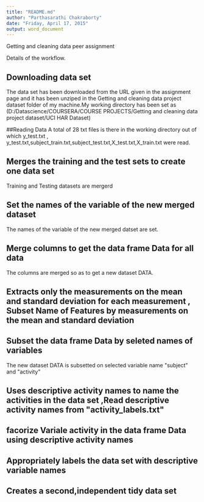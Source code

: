 ```yaml
---
title: "README.md"
author: "Parthasarathi Chakraborty"
date: "Friday, April 17, 2015"
output: word_document
---
```


Getting and cleaning data peer assignment

Details of the workflow.

## Downloading data set
The data set has been downloaded from the URL given in the assignment page and it has been unziped in the Getting and cleaning data project dataset folder of my machine.My working directory has been set as
(D:/Datascience/COURSERA/COURSE PROJECTS/Getting and cleaning data project dataset/UCI HAR Dataset)

##Reading Data
A total of 28 txt files is there in the working directory out of which y_test.txt ,   y_test.txt,subject_train.txt,subject_test.txt,X_test.txt,X_train.txt were read. 


## Merges the training and the test sets to create one data set
Training and Testing datasets are mergerd

## Set the names of the variable of the new merged dataset
The names of the variable of the new merged datset are set.

## Merge columns to get the data frame Data for all data
The columns are merged so as to get a new dataset DATA.

## Extracts only the measurements on the mean and standard deviation for each measurement , Subset Name of Features by measurements on the mean and standard deviation

## Subset the data frame Data by seleted names of variables

The new dataset DATA is subsetted on selected variable name "subject" and "activity"
## Uses descriptive activity names to name the activities in the data set ,Read descriptive activity names from "activity_labels.txt"

## facorize Variale activity in the data frame Data using descriptive activity names

## Appropriately labels the data set with descriptive variable names


## Creates a second,independent tidy data set
















